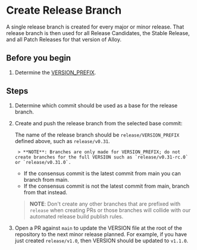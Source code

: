 # Create Release Branch

A single release branch is created for every major or minor release. That release
branch is then used for all Release Candidates, the Stable Release, and all
Patch Releases for that version of Alloy.

## Before you begin

1. Determine the [VERSION_PREFIX](concepts/version.md).

## Steps

1. Determine which commit should be used as a base for the release branch.

2. Create and push the release branch from the selected base commit:

    The name of the release branch should be `release/VERSION_PREFIX`
    defined above, such as `release/v0.31`.

        > **NOTE**: Branches are only made for VERSION_PREFIX; do not create branches for the full VERSION such as `release/v0.31-rc.0` or `release/v0.31.0`.

    - If the consensus commit is the latest commit from main you can branch from main.
    - If the consensus commit is not the latest commit from main, branch from that instead.

    > **NOTE**: Don't create any other branches that are prefixed with `release` when creating PRs or
    those branches will collide with our automated release build publish rules.

3. Open a PR against `main` to update the VERSION file at the root of the
   repository to the next minor release planned. For example, if you have just
   created `release/v1.0`, then VERSION should be updated to `v1.1.0`.
